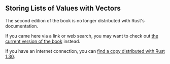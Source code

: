 ## Storing Lists of Values with Vectors

The second edition of the book is no longer distributed with Rust's documentation.

If you came here via a link or web search, you may want to check out [the current
version of the book](../ch08-01-vectors.md) instead.

If you have an internet connection, you can [find a copy distributed with
Rust
1.30](https://doc.rust-lang.org/1.30.0/book/second-edition/ch08-01-vectors.html).